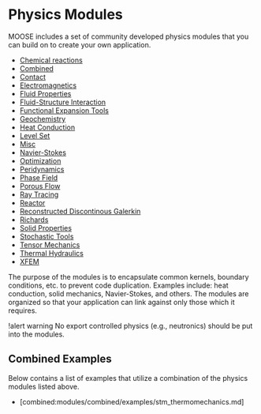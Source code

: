 # Physics Modules

MOOSE includes a set of community developed physics modules that you can build on to create your own
application.

- [Chemical reactions](chemical_reactions:modules/chemical_reactions/index.md)
- [Combined](combined:modules/combined/index.md)
- [Contact](contact:modules/contact/index.md)
- [Electromagnetics](electromagnetics:modules/electromagnetics/index.md)
- [Fluid Properties](fluid_properties:modules/fluid_properties/index.md)
- [Fluid-Structure Interaction](fsi:modules/fsi/index.md)
- [Functional Expansion Tools](functional_expansion_tools:modules/functional_expansion_tools/index.md)
- [Geochemistry](geochemistry:modules/geochemistry/index.md)
- [Heat Conduction](heat_conduction:modules/heat_conduction/index.md)
- [Level Set](level_set:modules/level_set/index.md)
- [Misc](misc:modules/misc/index.md)
- [Navier-Stokes](navier_stokes:modules/navier_stokes/index.md)
- [Optimization](optimization:modules/optimization/index.md)
- [Peridynamics](peridynamics:modules/peridynamics/index.md)
- [Phase Field](phase_field:modules/phase_field/index.md)
- [Porous Flow](porous_flow:modules/porous_flow/index.md)
- [Ray Tracing](ray_tracing:modules/ray_tracing/index.md)
- [Reactor](reactor:modules/reactor/index.md)
- [Reconstructed Discontinous Galerkin](rdg:modules/rdg/index.md)
- [Richards](richards:modules/richards/index.md)
- [Solid Properties](solid_properties:modules/solid_properties/index.md)
- [Stochastic Tools](stochastic_tools:modules/stochastic_tools/index.md)
- [Tensor Mechanics](tensor_mechanics:modules/tensor_mechanics/index.md)
- [Thermal Hydraulics](thermal_hydraulics:modules/thermal_hydraulics/index.md)
- [XFEM](xfem:modules/xfem/index.md)

The purpose of the modules is to encapsulate common kernels, boundary conditions, etc. to prevent
code duplication.  Examples include: heat conduction, solid mechanics, Navier-Stokes, and others. The
modules are organized so that your application can link against only those which it requires.

!alert warning
No export controlled physics (e.g., neutronics) should be put into the modules.

## Combined Examples

Below contains a list of examples that utilize a combination of the physics modules listed above.

- [combined:modules/combined/examples/stm_thermomechanics.md]
